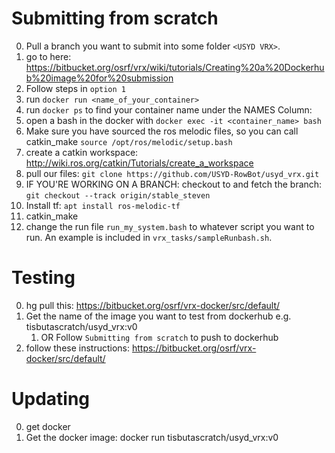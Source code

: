 # Submitting from scratch
0. Pull a branch you want to submit into some folder `<USYD VRX>`.
1. go to here: https://bitbucket.org/osrf/vrx/wiki/tutorials/Creating%20a%20Dockerhub%20image%20for%20submission
2. Follow steps in `option 1`
3. run `docker run <name_of_your_container>`
4. run `docker ps` to find your container name under the NAMES Column:
5. open a bash in the docker with `docker exec -it <container_name> bash`
6. Make sure you have sourced the ros melodic files, so you can call catkin_make `source /opt/ros/melodic/setup.bash`
6. create a catkin workspace: http://wiki.ros.org/catkin/Tutorials/create_a_workspace 
7. pull our files: `git clone https://github.com/USYD-RowBot/usyd_vrx.git`
8. IF YOU'RE WORKING ON A BRANCH: checkout to and fetch the branch: `git checkout --track origin/stable_steven`
9. Install tf: `apt install ros-melodic-tf`
10. catkin_make
11. change the run file `run_my_system.bash` to whatever script you want to run. An example is included in `vrx_tasks/sampleRunbash.sh`.

# Testing
0. hg pull this: https://bitbucket.org/osrf/vrx-docker/src/default/
1. Get the name of the image you want to test from dockerhub e.g. tisbutascratch/usyd_vrx:v0
    1. OR Follow `Submitting from scratch` to push to dockerhub
2. follow these instructions: https://bitbucket.org/osrf/vrx-docker/src/default/ 

# Updating
0. get docker
1. Get the docker image: docker run tisbutascratch/usyd_vrx:v0

